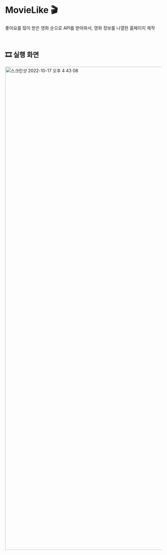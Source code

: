 # MovieLike 🎬
좋아요를 많이 받은 영화 순으로 API를 받아와서, 영화 정보를 나열한 홈페이지 제작

<br>

## 🎞 실행 화면
<img width="1552" alt="스크린샷 2022-10-17 오후 4 43 08" src="https://user-images.githubusercontent.com/86689831/196118141-b2add2a7-42f5-4b1c-a3dc-f80b3262c671.png">
